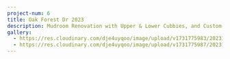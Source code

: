 ```yaml
---
project-num: 6
title: Oak Forest Dr 2023
description: Mudroom Renovation with Upper & Lower Cubbies, and Custom-Stained Bench
gallery:
  - https://res.cloudinary.com/dje4uyqoo/image/upload/v1731775983/20231023_140937_qzvnfi.jpg
  - https://res.cloudinary.com/dje4uyqoo/image/upload/v1731775987/20231023_141018_clcqht.jpg
---
```

